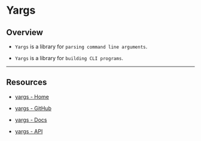# Yargs

## Overview

* `Yargs` is a library for `parsing command line arguments`.

* `Yargs` is a library for `building CLI programs`.

---

## Resources

* [yargs - Home](http://yargs.js.org/)

* [yargs - GitHub](https://github.com/yargs/yargs/)

* [yargs - Docs](https://github.com/yargs/yargs/tree/master/docs/)

* [yargs - API](http://yargs.js.org/docs//)